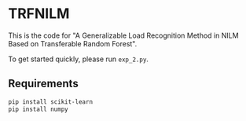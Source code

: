 # TRFNILM

This is the code for "A Generalizable Load Recognition Method in NILM Based on Transferable Random Forest".

To get started quickly, please run `exp_2.py`.

## Requirements
```bash
pip install scikit-learn
pip install numpy
```
